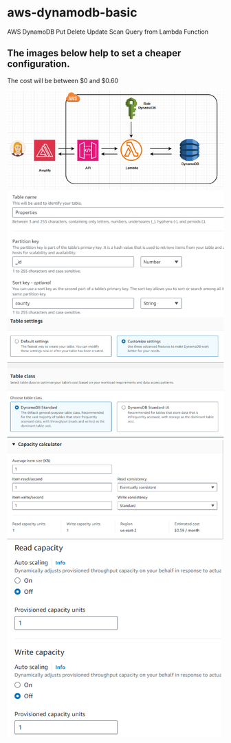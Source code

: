 # aws-dynamodb-basic
AWS DynamoDB Put Delete Update Scan Query from Lambda Function

## The images below help to set a cheaper configuration. 

The cost will be between $0 and $0.60   

![Diagram](/images/Diagram.png)
![Diagram](/images/dynamo-1.png)
![Diagram](/images/dynamo-2.png)
![Diagram](/images/dynamo-3.png)
![Diagram](/images/dynamo-4.png)

